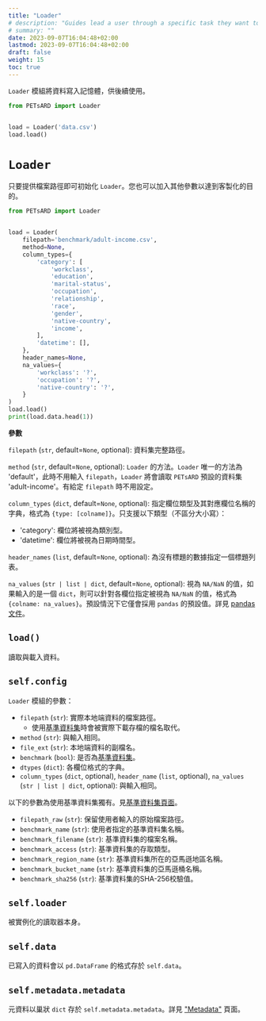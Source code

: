 ```yaml
---
title: "Loader"
# description: "Guides lead a user through a specific task they want to accomplish, often with a sequence of steps."
# summary: ""
date: 2023-09-07T16:04:48+02:00
lastmod: 2023-09-07T16:04:48+02:00
draft: false
weight: 15
toc: true
---
```


`Loader` 模組將資料寫入記憶體，供後續使用。

```python
from PETsARD import Loader


load = Loader('data.csv')
load.load()
```

# `Loader`

只要提供檔案路徑即可初始化 `Loader`。您也可以加入其他參數以達到客製化的目的。

```Python
from PETsARD import Loader


load = Loader(
    filepath='benchmark/adult-income.csv',
    method=None,
    column_types={
        'category': [
            'workclass',
            'education',
            'marital-status',
            'occupation',
            'relationship',
            'race',
            'gender',
            'native-country',
            'income',
        ],
        'datetime': [],
    },
    header_names=None,
    na_values={
        'workclass': '?',
        'occupation': '?',
        'native-country': '?',
    }
)
load.load()
print(load.data.head(1))
```

**參數**

`filepath` (`str`, default=`None`, optional): 資料集完整路徑。

`method` (`str`, default=`None`, optional): `Loader` 的方法。`Loader` 唯一的方法為 'default'，此時不用輸入 `filepath`，`Loader` 將會讀取 `PETsARD` 預設的資料集 'adult-income'。有給定 `filepath` 時不用設定。

`column_types` (`dict`, default=`None`, optional): 指定欄位類型及其對應欄位名稱的字典，格式為 `{type: [colname]}`。只支援以下類型（不區分大小寫）：

- 'category': 欄位將被視為類別型。
- 'datetime': 欄位將被視為日期時間型。

`header_names` (`list`, default=`None`, optional): 為沒有標題的數據指定一個標題列表。

`na_values` (`str | list | dict`, default=`None`, optional): 視為 `NA/NaN` 的值，如果輸入的是一個 `dict`，則可以針對各欄位指定被視為 `NA/NaN` 的值，格式為 `{colname: na_values}`。預設情況下它僅會採用 `pandas` 的預設值。詳見 [pandas 文件](https://pandas.pydata.org/pandas-docs/stable/reference/api/pandas.read_csv.html)。

## `load()`

讀取與載入資料。

## `self.config`

`Loader` 模組的參數：

- `filepath` (`str`): 實際本地端資料的檔案路徑。
  - 使用[基準資料集](https://nics-tw.github.io/PETsARD/Benchmark-datasets.html)時會被實際下載存檔的檔名取代。
- `method` (`str`): 與輸入相同。
- `file_ext` (`str`): 本地端資料的副檔名。
- `benchmark` (`bool`): 是否為[基準資料集](https://nics-tw.github.io/PETsARD/Benchmark-datasets.html)。
- `dtypes` (`dict`): 各欄位格式的字典。
- `column_types` (`dict`, optional), `header_name` (`list`, optional), `na_values` (`str | list | dict`, optional): 與輸入相同。

以下的參數為使用基準資料集獨有。見[基準資料集頁面](https://nics-tw.github.io/PETsARD/Benchmark-datasets.html)。

- `filepath_raw` (`str`): 保留使用者輸入的原始檔案路徑。
- `benchmark_name` (`str`): 使用者指定的基準資料集名稱。
- `benchmark_filename` (`str`): 基準資料集的檔案名稱。
- `benchmark_access` (`str`): 基準資料集的存取類型。
- `benchmark_region_name` (`str`): 基準資料集所在的亞馬遜地區名稱。
- `benchmark_bucket_name` (`str`): 基準資料集的亞馬遜桶名稱。
- `benchmark_sha256` (`str`): 基準資料集的SHA-256校驗值。

## `self.loader`

被實例化的讀取器本身。

## `self.data`

已寫入的資料會以 `pd.DataFrame` 的格式存於 `self.data`。

## `self.metadata.metadata`

元資料以巢狀 `dict` 存於 `self.metadata.metadata`。詳見 ["Metadata"](https://nics-tw.github.io/PETsARD/Metadata.html) 頁面。

